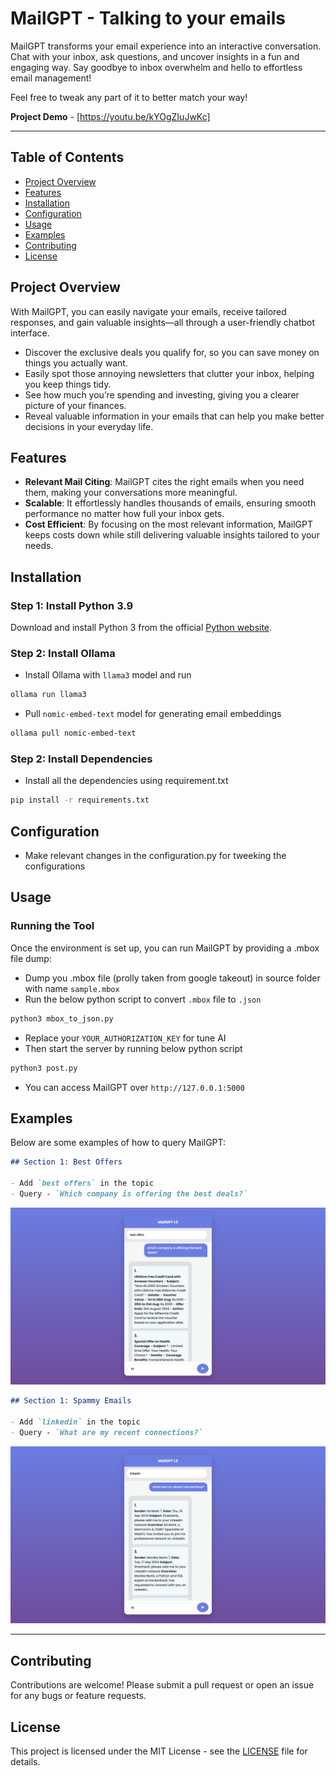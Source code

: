 # MailGPT - Talking to your emails

MailGPT transforms your email experience into an interactive conversation. Chat with your inbox, ask questions, and uncover insights in a fun and engaging way. Say goodbye to inbox overwhelm and hello to effortless email management!

Feel free to tweak any part of it to better match your way!

**Project Demo** - [https://youtu.be/kYOgZIuJwKc]

---

## Table of Contents

- [Project Overview](#project-overview)
- [Features](#features)
- [Installation](#installation)
- [Configuration](#configuration) 
- [Usage](#usage)
- [Examples](#examples)
- [Contributing](#contributing)
- [License](#license)

## Project Overview

With MailGPT, you can easily navigate your emails, receive tailored responses, and gain valuable insights—all through a user-friendly chatbot interface.

-  Discover the exclusive deals you qualify for, so you can save money on things you actually want.
- Easily spot those annoying newsletters that clutter your inbox, helping you keep things tidy.
- See how much you’re spending and investing, giving you a clearer picture of your finances.
- Reveal valuable information in your emails that can help you make better decisions in your everyday life.

## Features

- **Relevant Mail Citing**: MailGPT cites the right emails when you need them, making your conversations more meaningful.
- **Scalable**: It effortlessly handles thousands of emails, ensuring smooth performance no matter how full your inbox gets.
- **Cost Efficient**: By focusing on the most relevant information, MailGPT keeps costs down while still delivering valuable insights tailored to your needs.

## Installation

### Step 1: Install Python 3.9

Download and install Python 3 from the official [Python website](https://www.python.org/downloads/release/python-390/).

### Step 2: Install Ollama
 - Install Ollama with `llama3` model and run
  ```bash
  ollama run llama3
  ```

 - Pull `nomic-embed-text` model for generating email embeddings
 ```bash
 ollama pull nomic-embed-text
 ```

### Step 2: Install Dependencies
 - Install all the dependencies using requirement.txt
 ```bash
 pip install -r requirements.txt
 ```

## Configuration
- Make relevant changes in the configuration.py for tweeking the configurations

## Usage

### Running the Tool

Once the environment is set up, you can run MailGPT by providing a .mbox file dump:

- Dump you .mbox file (prolly taken from google takeout) in source folder with name `sample.mbox`
- Run the below python script to convert `.mbox` file to `.json`
```bash
python3 mbox_to_json.py
```
- Replace your `YOUR_AUTHORIZATION_KEY` for tune AI
- Then start the server by running below python script
```bash
python3 post.py
```
- You can access MailGPT over `http://127.0.0.1:5000`

## Examples

Below are some examples of how to query MailGPT:

```markdown
## Section 1: Best Offers

- Add `best offers` in the topic
- Query - `Which company is offering the best deals?`
```
![Generated Image](images/mailgpt_best_offers.png)

```markdown
## Section 1: Spammy Emails

- Add `linkedin` in the topic
- Query - `What are my recent connections?`
```
![Generated Image](images/mailgpt_linkedin.png)

---

## Contributing

Contributions are welcome! Please submit a pull request or open an issue for any bugs or feature requests.

## License

This project is licensed under the MIT License - see the [LICENSE](LICENSE) file for details.